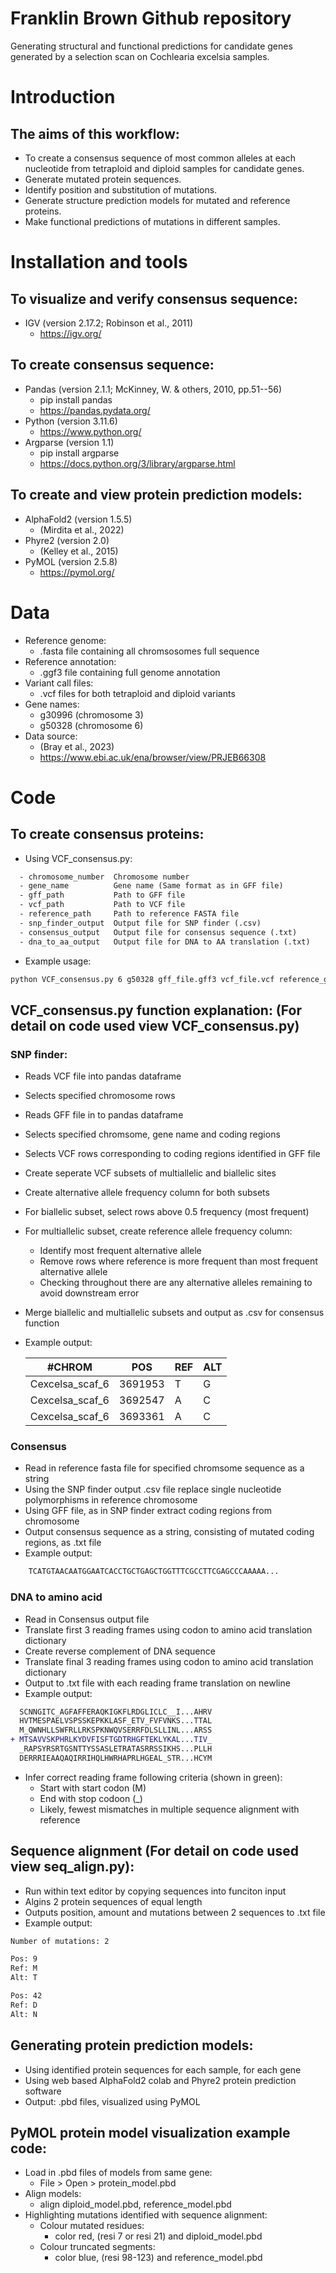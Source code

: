 # Franklin Brown Github repository
Generating structural and functional predictions for candidate genes generated by a selection scan on Cochlearia excelsia samples.

# Introduction
## The aims of this workflow:
- To create a consensus sequence of most common alleles at each nucleotide from tetraploid and diploid samples for candidate genes.
- Generate mutated protein sequences.
- Identify position and substitution of mutations.
- Generate structure prediction models for mutated and reference proteins.
- Make functional predictions of mutations in different samples.

# Installation and tools

## To visualize and verify consensus sequence:
- IGV (version 2.17.2; Robinson et al., 2011)
  - https://igv.org/
 
## To create consensus sequence:
- Pandas (version 2.1.1; McKinney, W. & others, 2010, pp.51--56)
  - pip install pandas
  - https://pandas.pydata.org/
- Python (version 3.11.6)
  - https://www.python.org/
- Argparse (version 1.1)
  - pip install argparse
  - https://docs.python.org/3/library/argparse.html
 
## To create and view protein prediction models:
- AlphaFold2 (version 1.5.5)
  - (Mirdita et al., 2022)
- Phyre2 (version 2.0)
  - (Kelley et al., 2015)
- PyMOL (version 2.5.8)
  - https://pymol.org/

# Data
- Reference genome:
  - .fasta file containing all chromsosomes full sequence
- Reference annotation:
  - .ggf3 file containing full genome annotation
- Variant call files:
  - .vcf files for both tetraploid and diploid variants
- Gene names:
  - g30996 (chromosome 3)
  - g50328 (chromosome 6)
- Data source:
  - (Bray et al., 2023)
  - https://www.ebi.ac.uk/ena/browser/view/PRJEB66308
 
# Code
## To create consensus proteins:
- Using VCF_consensus.py:
```diff
  - chromosome_number  Chromosome number
  - gene_name          Gene name (Same format as in GFF file)
  - gff_path           Path to GFF file
  - vcf_path           Path to VCF file
  - reference_path     Path to reference FASTA file
  - snp_finder_output  Output file for SNP finder (.csv)
  - consensus_output   Output file for consensus sequence (.txt)
  - dna_to_aa_output   Output file for DNA to AA translation (.txt)
```
- Example usage:
```diff
python VCF_consensus.py 6 g50328 gff_file.gff3 vcf_file.vcf reference_genome.fasta snps_out.csv consensus_out.txt translation_out.txt
 ```
## VCF_consensus.py function explanation: (For detail on code used view VCF_consensus.py)
### SNP finder:
  - Reads VCF file into pandas dataframe
  - Selects specified chromosome rows
  - Reads GFF file in to pandas dataframe
  - Selects specified chromsome, gene name and coding regions
  - Selects VCF rows corresponding to coding regions identified in GFF file
  - Create seperate VCF subsets of multiallelic and biallelic sites
  - Create alternative allele frequency column for both subsets
  - For biallelic subset, select rows above 0.5 frequency (most frequent)
  - For multiallelic subset, create reference allele frequency column:
    - Identify most frequent alternative allele
    - Remove rows where reference is more frequent than most frequent alternative allele
    - Checking throughout there are any alternative alleles remaining to avoid downstream error
  - Merge biallelic and multiallelic subsets and output as .csv for consensus function

  - Example output:

    | #CHROM | POS | REF | ALT |
    |--------|-----|-----|-----|
    | Cexcelsa_scaf_6 | 3691953 | T | G |
    | Cexcelsa_scaf_6 | 3692547 | A | C |
    | Cexcelsa_scaf_6 | 3693361 | A | C |
### Consensus
  - Read in reference fasta file for specified chromsome sequence as a string
  - Using the SNP finder output .csv file replace single nucleotide polymorphisms in reference chromosome
  - Using GFF file, as in SNP finder extract coding regions from chromosome
  - Output consensus sequence as a string, consisting of mutated coding regions, as .txt file
  - Example output:
```diff
    TCATGTAACAATGGAATCACCTGCTGAGCTGGTTTCGCCTTCGAGCCCAAAAA...
```
### DNA to amino acid
  - Read in Consensus output file
  - Translate first 3 reading frames using codon to amino acid translation dictionary
  - Create reverse complement of DNA sequence
  - Translate final 3 reading frames using codon to amino acid translation dictionary
  - Output to .txt file with each reading frame translation on newline
  - Example output:
```diff
  SCNNGITC_AGFAFFERAQKIGKFLRDGLICLC__I...AHRV
  HVTMESPAELVSPSSKEPKKLASF_ETV_FVFVNKS...TTAL
  M_QWNHLLSWFRLLRKSPKNWQVSERRFDLSLLINL...ARSS
+ MTSAVVSKPHRLKYDVFISFTGDTRHGFTEKLYKAL...TIV_
  _RAPSYRSRTGSNTTYSSASLETRATASRRSSIKHS...PLLH
  DERRRIEAAQAQIRRIHQLHWRHAPRLHGEAL_STR...HCYM
```
  - Infer correct reading frame following criteria (shown in green):
    - Start with start codon (M)
    - End with stop codoon (_)
    - Likely, fewest mismatches in multiple sequence alignment with reference
   
## Sequence alignment (For detail on code used view seq_align.py):
  - Run within text editor by copying sequences into funciton input
  - Algins 2 protein sequences of equal length
  - Outputs position, amount and mutations between 2 sequences to .txt file
  - Example output:
```diff
Number of mutations: 2

Pos: 9
Ref: M
Alt: T

Pos: 42
Ref: D
Alt: N
```
## Generating protein prediction models:
  - Using identified protein sequences for each sample, for each gene
  - Using web based AlphaFold2 colab and Phyre2 protein prediction software
  - Output: .pbd files, visualized using PyMOL

## PyMOL protein model visualization example code:
  - Load in .pbd files of models from same gene:
    - File > Open > protein_model.pbd
  - Align models:
    - align diploid_model.pbd, reference_model.pbd
  - Highlighting mutations identified with sequence alignment:
    - Colour mutated residues:
      - color red, (resi 7 or resi 21) and diploid_model.pbd
    - Colour truncated segments:
      - color blue, (resi 98-123) and reference_model.pbd







